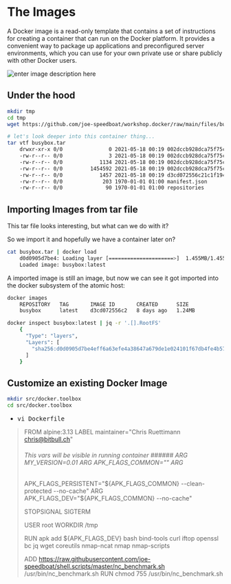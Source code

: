 # The Images
A Docker image is a read-only template that contains a set of instructions for creating a container that can run on the Docker platform. It provides a convenient way to package up applications and preconfigured server environments, which you can use for your own private use or share publicly with other Docker users.

![enter image description here](https://github.com/joe-speedboat/workshop.docker/raw/main/images/container-layers.jpg)
## Under the hood
```bash
mkdir tmp
cd tmp
wget https://github.com/joe-speedboat/workshop.docker/raw/main/files/busybox.tar

# let's look deeper into this container thing...
tar vtf busybox.tar
	drwxr-xr-x 0/0               0 2021-05-18 00:19 002dccb928dca75f75cdf7accaedcb7f86dadc3806a4145253df1c71e578c5e5/
	-rw-r--r-- 0/0               3 2021-05-18 00:19 002dccb928dca75f75cdf7accaedcb7f86dadc3806a4145253df1c71e578c5e5/VERSION
	-rw-r--r-- 0/0            1134 2021-05-18 00:19 002dccb928dca75f75cdf7accaedcb7f86dadc3806a4145253df1c71e578c5e5/json
	-rw-r--r-- 0/0         1454592 2021-05-18 00:19 002dccb928dca75f75cdf7accaedcb7f86dadc3806a4145253df1c71e578c5e5/layer.tar
	-rw-r--r-- 0/0            1457 2021-05-18 00:19 d3cd072556c21c1f1940bd536675b97d7d419a2287d6bb3bd5044ea7466db788.json
	-rw-r--r-- 0/0             203 1970-01-01 01:00 manifest.json
	-rw-r--r-- 0/0              90 1970-01-01 01:00 repositories
```

## Importing Images from tar file
This tar file looks interesting, but what can we do with it?

So we import it and hopefully we have a container later on?
```bash
cat busybox.tar | docker load
	d0d0905d7be4: Loading layer [=====================>]  1.455MB/1.455MB
	Loaded image: busybox:latest
```

A imported image is still an image, but now we can see it got imported into the docker subsystem of the atomic host:
```bash
docker images
	REPOSITORY   TAG       IMAGE ID       CREATED      SIZE
	busybox      latest    d3cd072556c2   8 days ago   1.24MB

docker inspect busybox:latest | jq -r '.[].RootFS'
	{
	  "Type": "layers",
	  "Layers": [
	    "sha256:d0d0905d7be4eff6a63efe4a38647a679de1e024101f67db4fe4b5736c1e7f48"
	  ]
	}
```

## Customize an existing Docker Image
```bash
mkdir src/docker.toolbox
cd src/docker.toolbox
```
* <tt>vi Dockerfile</tt>

> FROM alpine:3.13 LABEL maintainer="Chris Ruettimann
> <chris@bitbull.ch>"
> 
> ###### This vars will be visible in running container ###### ARG MY_VERSION=0.01 ARG APK_FLAGS_COMMON="" ARG
> APK_FLAGS_PERSISTENT="${APK_FLAGS_COMMON} --clean-protected
> --no-cache" ARG APK_FLAGS_DEV="${APK_FLAGS_COMMON} --no-cache"
> 
> STOPSIGNAL SIGTERM
> 
> USER root WORKDIR /tmp
> 
> RUN apk add ${APK_FLAGS_DEV} bash bind-tools curl iftop openssl bc jq
> wget coreutils nmap-ncat nmap nmap-scripts 
> 
> ADD
> https://raw.githubusercontent.com/joe-speedboat/shell.scripts/master/nc_benchmark.sh
> /usr/bin/nc_benchmark.sh  RUN chmod 755 /usr/bin/nc_benchmark.sh

<!--stackedit_data:
eyJoaXN0b3J5IjpbLTEyNjU1NDkyNDIsNzczMTM4MDA2LC05OT
E0MjMxOTgsMzk2Mjk1MDYsMTQwODcwNDExNywtNjA2ODcyNDIz
LC0xMDcwNzUwNDE5LDEzMjMwOTk5NjZdfQ==
-->
